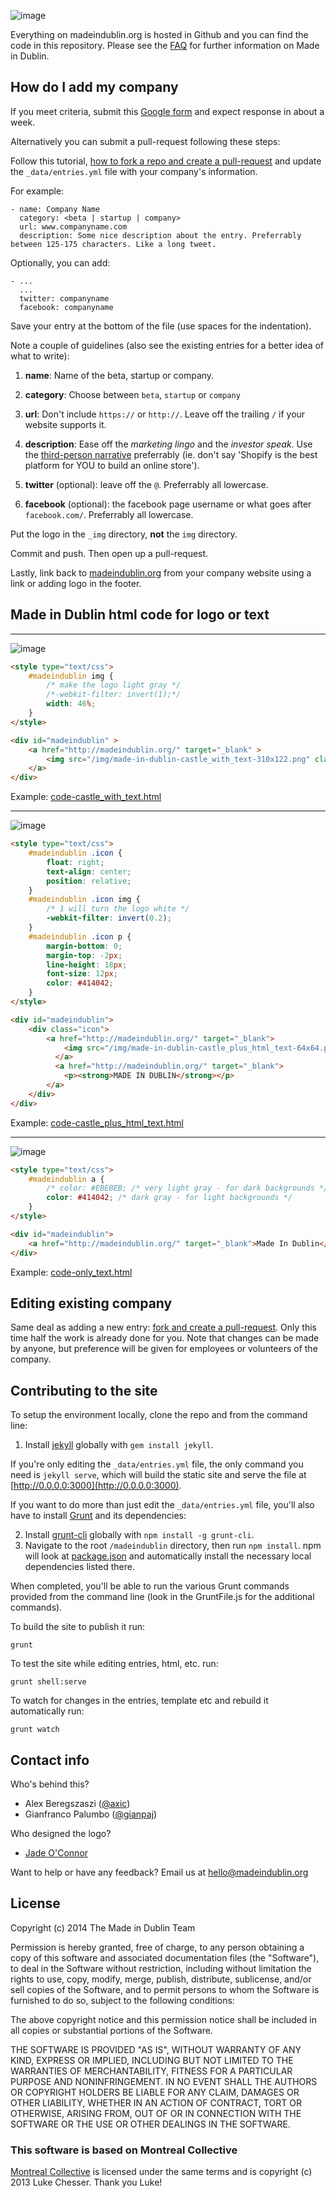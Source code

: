![image](img/made-in-dublin-castle_with_text-310x122.png?raw=true)

Everything on madeindublin.org is hosted in Github and you can find the code in this repository. Please see the [FAQ](http://madeindublin.org/#faq) for further information on Made in Dublin.


## How do I add my company

If you meet criteria, submit this [Google form](https://docs.google.com/forms/d/1jI685ifs3zS6Rr1INYs8baKYdpVWl2Uphfof6i5MZpY/viewform) and expect response in about a week.

Alternatively you can submit a pull-request following these steps:

Follow this tutorial, [how to fork a repo and create a pull-request][fork repo] and update the `_data/entries.yml` file with your company's information.

For example:

```
- name: Company Name
  category: <beta | startup | company>
  url: www.companyname.com
  description: Some nice description about the entry. Preferrably between 125-175 characters. Like a long tweet.
```

Optionally, you can add:

```
- ...
  ...
  twitter: companyname
  facebook: companyname
```

Save your entry at the bottom of the file (use spaces for the indentation).

Note a couple of guidelines (also see the existing entries for a better idea of what to write):

1. **name**: Name of the beta, startup or company.

2. **category**: Choose between `beta`, `startup` or `company`

3. **url**: Don't include `https://` or `http://`. Leave off the trailing `/` if your website supports it.

4. **description**: Ease off the *marketing lingo* and the *investor speak*. Use the [third-person narrative](http://en.wikipedia.org/wiki/Third_person) preferrably (ie. don't say 'Shopify is the best platform for YOU to build an online store').

5. **twitter** (optional): leave off the `@`. Preferrably all lowercase.

6. **facebook** (optional): the facebook page username or what goes after `facebook.com/`. Preferrably all lowercase.

Put the logo in the `_img` directory, **not** the `img` directory.

Commit and push. Then open up a pull-request.

Lastly, link back to [madeindublin.org](http://madeindublin.org) from your company website using a link or adding logo in the footer.

## Made in Dublin html code for logo or text
---
![image](img/eg-castle_with_text.jpeg?raw=true)


```html
<style type="text/css">
    #madeindublin img {
        /* make the logo light gray */
        /*-webkit-filter: invert(1);*/
        width: 46%;
    }
</style>

<div id="madeindublin" >
    <a href="http://madeindublin.org/" target="_blank" >
        <img src="/img/made-in-dublin-castle_with_text-310x122.png" class=" pull-right">
    </a>
</div>
```
Example: [code-castle_with_text.html](/code-castle_with_text.html)

---
![image](img/eg-castle_plus_html_text.jpeg?raw=true)


```html
<style type="text/css">
    #madeindublin .icon {
        float: right;
        text-align: center;
        position: relative;
    }
    #madeindublin .icon img {
        /* 1 will turn the logo white */
        -webkit-filter: invert(0.2);
    }
    #madeindublin .icon p {
        margin-bottom: 0;
        margin-top: -2px;
        line-height: 18px;
        font-size: 12px;
        color: #414042;
    }
</style>

<div id="madeindublin">
    <div class="icon">
        <a href="http://madeindublin.org/" target="_blank">
            <img src="/img/made-in-dublin-castle_plus_html_text-64x64.png">
          </a>
          <a href="http://madeindublin.org/" target="_blank">
            <p><strong>MADE IN DUBLIN</strong></p>
        </a>
    </div>
</div>
```
Example: [code-castle_plus_html_text.html](/code-castle_plus_html_text.html)

---
![image](img/eg-only_text.jpeg?raw=true)


```html
<style type="text/css">
    #madeindublin a {
        /* color: #EBEBEB; /* very light gray - for dark backgrounds */
        color: #414042; /* dark gray - for light backgrounds */
    }
</style>

<div id="madeindublin">
    <a href="http://madeindublin.org/" target="_blank">Made In Dublin</a>
</div>
```
Example: [code-only_text.html](/code-only_text.html)


## Editing existing company

Same deal as adding a new entry: [fork and create a pull-request][fork repo]. Only this time half the work is already done for you. Note that changes can be made by anyone, but preference will be given for employees or volunteers of the company.

## Contributing to the site

To setup the environment locally, clone the repo and from the command line:

1. Install [jekyll](https://github.com/jekyll/jekyll) globally with `gem install jekyll`.

If you're only editing the `_data/entries.yml` file, the only command you need is `jekyll serve`, which will build the static site and serve the file at [http://0.0.0.0:3000](http://0.0.0.0:3000).

If you want to do more than just edit the `_data/entries.yml` file, you'll also have to install [Grunt](https://github.com/gruntjs/grunt) and its dependencies:

2. Install [grunt-cli](https://github.com/gruntjs/grunt-cli) globally with `npm install -g grunt-cli`.
3. Navigate to the root `/madeindublin` directory, then run `npm install`. npm will look at [package.json](package.json) and automatically install the necessary local dependencies listed there.

When completed, you'll be able to run the various Grunt commands provided from the command line (look in the GruntFile.js for the additional commands).

To build the site to publish it run:

	grunt

To test the site while editing entries, html, etc. run:

	grunt shell:serve
	
To watch for changes in the entries, template etc and rebuild it automatically run:

	grunt watch

<!--
 **Unfamiliar with `npm`? Don't have node installed?** That's okay. npm stands for [node packaged modules](http://npmjs.org/) and is a way to manage development dependencies through node.js. [Download and install node.js](http://nodejs.org/download/) before proceeding.
 -->
## Contact info

Who's behind this?

- Alex Beregszaszi ([@axic](https://github.com/axic))
- Gianfranco Palumbo ([@gianpaj](https://github.com/gianpaj))

Who designed the logo?

- [Jade O'Connor](http://hibeam.co)

Want to help or have any feedback?
Email us at [hello@madeindublin.org](mailto:hello@madeindublin.org)


## License

Copyright (c) 2014 The Made in Dublin Team

Permission is hereby granted, free of charge, to any person obtaining a copy of this software and associated documentation files (the "Software"), to deal in the Software without restriction, including without limitation the rights to use, copy, modify, merge, publish, distribute, sublicense, and/or sell copies of the Software, and to permit persons to whom the Software is furnished to do so, subject to the following conditions:

The above copyright notice and this permission notice shall be included in all copies or substantial portions of the Software.

THE SOFTWARE IS PROVIDED "AS IS", WITHOUT WARRANTY OF ANY KIND, EXPRESS OR IMPLIED, INCLUDING BUT NOT LIMITED TO THE WARRANTIES OF MERCHANTABILITY, FITNESS FOR A PARTICULAR PURPOSE AND NONINFRINGEMENT. IN NO EVENT SHALL THE AUTHORS OR COPYRIGHT HOLDERS BE LIABLE FOR ANY CLAIM, DAMAGES OR OTHER LIABILITY, WHETHER IN AN ACTION OF CONTRACT, TORT OR OTHERWISE, ARISING FROM, OUT OF OR IN CONNECTION WITH THE SOFTWARE OR THE USE OR OTHER DEALINGS IN THE SOFTWARE.

### This software is based on Montreal Collective

[Montreal Collective](https://github.com/lukechesser/Montreal-Collective) is licensed under the same terms and is copyright (c) 2013 Luke Chesser. Thank you Luke!

[fork repo]: https://help.github.com/articles/fork-a-repo
[create an issue]: https://github.com/madeindublin/madeindublin.github.io/issues/new

